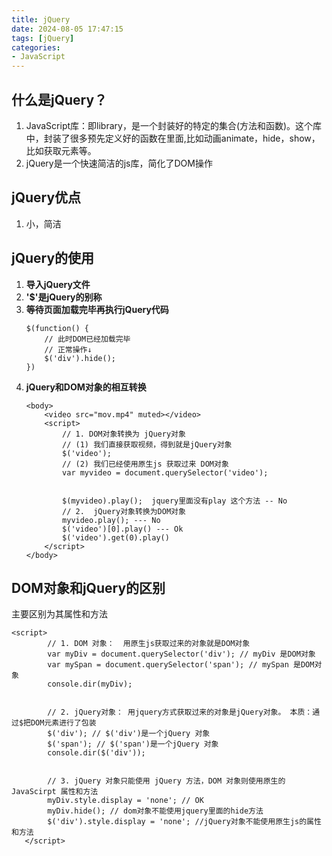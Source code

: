 ```yaml
---
title: jQuery
date: 2024-08-05 17:47:15
tags: [jQuery]
categories: 
- JavaScript
---
```

## 什么是jQuery？

1. JavaScript库：即library，是一个封装好的特定的集合(方法和函数)。这个库中，封装了很多预先定义好的函数在里面,比如动画animate，hide，show，比如获取元素等。
2. jQuery是一个快速简洁的js库，简化了DOM操作

## jQuery优点

1. 小，简洁

## jQuery的使用

1. **导入jQuery文件**
2. **'$'是jQuery的别称**
3. **等待页面加载完毕再执行jQuery代码**
   ```
   $(function() {
       // 此时DOM已经加载完毕
       // 正常操作↓
       $('div').hide();
   })
   ```
4. **jQuery和DOM对象的相互转换**
   ```
   <body>
       <video src="mov.mp4" muted></video>
       <script>
           // 1. DOM对象转换为 jQuery对象
           // (1) 我们直接获取视频，得到就是jQuery对象
           $('video');
           // (2) 我们已经使用原生js 获取过来 DOM对象
           var myvideo = document.querySelector('video');


           $(myvideo).play();  jquery里面没有play 这个方法 -- No
           // 2.  jQuery对象转换为DOM对象
           myvideo.play(); --- No
           $('video')[0].play() --- Ok
           $('video').get(0).play()
       </script>
   </body>
   ```

## DOM对象和jQuery的区别

主要区别为其属性和方法

```
<script>
        // 1. DOM 对象：  用原生js获取过来的对象就是DOM对象
        var myDiv = document.querySelector('div'); // myDiv 是DOM对象
        var mySpan = document.querySelector('span'); // mySpan 是DOM对象
        console.dir(myDiv);


        // 2. jQuery对象： 用jquery方式获取过来的对象是jQuery对象。 本质：通过$把DOM元素进行了包装
        $('div'); // $('div')是一个jQuery 对象
        $('span'); // $('span')是一个jQuery 对象
        console.dir($('div'));


        // 3. jQuery 对象只能使用 jQuery 方法，DOM 对象则使用原生的 JavaScirpt 属性和方法
        myDiv.style.display = 'none'; // OK
        myDiv.hide(); // dom对象不能使用jquery里面的hide方法
        $('div').style.display = 'none'; //jQuery对象不能使用原生js的属性和方法
   </script>
```
